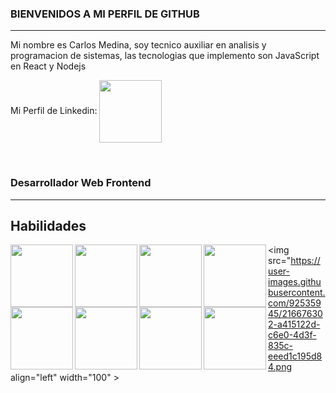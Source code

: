 ### BIENVENIDOS A MI PERFIL DE GITHUB
<hr>

Mi nombre es Carlos Medina, soy tecnico auxiliar en analisis y programacion de sistemas, las tecnologias que implemento son JavaScript en React y Nodejs

Mi Perfil de Linkedin: <a href="https://www.linkedin.com/in/carlos-armando-medina-ramirez-326807212/"><img src="https://user-images.githubusercontent.com/92535945/167727054-02c2f88d-8995-4fd1-9cdc-e2f182d26171.png" align="center" width="100" ></a>

<br>

### Desarrollador Web Frontend
<hr>


## Habilidades
<img src="https://user-images.githubusercontent.com/92535945/167719335-30b0bf46-894b-4855-8fce-25915574f155.svg" align="left" width="100" >
<img src="https://user-images.githubusercontent.com/92535945/167719554-a9e0fee1-b338-4b1b-822e-f51565521500.svg" align="left" width="100" >
<img src="https://user-images.githubusercontent.com/92535945/167719560-081dc550-8c19-4b34-9e0f-4a05748f4652.svg" align="left" width="100" >

<img src="https://user-images.githubusercontent.com/92535945/167713859-40fed952-5dff-4597-b81c-3d9483b1e9b8.svg" align="left" width="100" >
<img src="https://user-images.githubusercontent.com/92535945/167721084-4477d844-680d-4343-9802-1f67f07dbd16.svg" align="left" width="100" >
<img src="https://user-images.githubusercontent.com/92535945/167721079-63463df8-5231-422c-ad32-fbd74653df03.svg" align="left" width="100" >
<img src="https://user-images.githubusercontent.com/92535945/167721765-2b80af9d-be1f-41f5-a50d-37a011405c58.svg" align="left" width="100" >

<img src="https://user-images.githubusercontent.com/92535945/167721762-8fc247b0-a4e0-40f2-a72b-7f27a2c9efff.svg" align="left" width="100" >

<img src="https://user-images.githubusercontent.com/92535945/216676302-a415122d-c6e0-4d3f-835c-eeed1c195d84.png align="left" width="100" >

